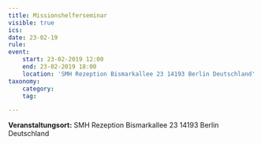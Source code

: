 ```yaml
---
title: Missionshelferseminar
visible: true
ics: 
date: 23-02-19
rule: 
event:
	start: 23-02-2019 12:00
	end: 23-02-2019 18:00
	location: 'SMH Rezeption Bismarkallee 23 14193 Berlin Deutschland'
taxonomy:
	category: 
	tag: 

---
```




**Veranstaltungsort:** SMH Rezeption
Bismarkallee 23
14193 Berlin
Deutschland

